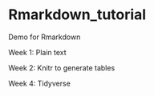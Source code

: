 # Rmarkdown_tutorial
Demo for Rmarkdown

Week 1: Plain text

Week 2: Knitr to generate tables

Week 4: Tidyverse
